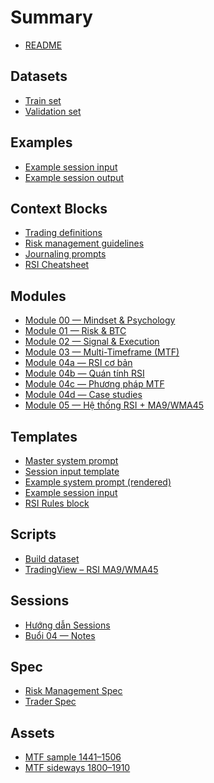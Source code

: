 # Summary

- [README](README.md)

## Datasets
- [Train set](datasets/train.jsonl)
- [Validation set](datasets/val.jsonl)

## Examples
- [Example session input](examples/ex_0001.session.json)
- [Example session output](examples/ex_0001.output.json)

## Context Blocks
- [Trading definitions](context_blocks/trading_definitions.md)
- [Risk management guidelines](context_blocks/risk_management_guidelines.md)
- [Journaling prompts](context_blocks/journaling_prompts.md)
- [RSI Cheatsheet](context_blocks/rsi_cheatsheet.md)  <!-- NEW -->

## Modules
- [Module 00 — Mindset & Psychology](modules/module00_mindset_psychology.md)
- [Module 01 — Risk & BTC](modules/module01_risk_and_btc.md)
- [Module 02 — Signal & Execution](modules/module02_signal_and_execution.md)
- [Module 03 — Multi-Timeframe (MTF)](modules/module03_mtf.md)
- [Module 04a — RSI cơ bản](modules/module04a_rsi_co_ban.md)
- [Module 04b — Quán tính RSI](modules/module04b_quan_tinh_rsi.md)
- [Module 04c — Phương pháp MTF](modules/module04c_mtf_method.md)
- [Module 04d — Case studies](modules/module04d_case_studies.md)
- [Module 05 — Hệ thống RSI + MA9/WMA45](modules/module05_rsi_ma9_wma45_system.md)  <!-- NEW -->

## Templates
- [Master system prompt](templates/master_system_prompt.md)
- [Session input template](templates/session_input_template.json)
- [Example system prompt (rendered)](templates/example_system_prompt.rendered.md)
- [Example session input](templates/example_session_input.json)
- [RSI Rules block](templates/blocks/rsi_rules.md)  <!-- NEW -->

## Scripts
- [Build dataset](scripts/build_dataset.py)
- [TradingView – RSI MA9/WMA45](scripts/tradingview/rsi_ma9_wma45.pine)  <!-- NEW -->

## Sessions
- [Hướng dẫn Sessions](sessions/README.md)
- [Buổi 04 — Notes](sessions/buoi04_notes.md)

## Spec
- [Risk Management Spec](spec/risk_management.md)
- [Trader Spec](spec/trader_spec.yaml)

## Assets
- [MTF sample 1441–1506](assets/mtf/mtf1_1441-1506.png)
- [MTF sideways 1800–1910](assets/mtf/mtf1_1800-1910_sideways.png)
